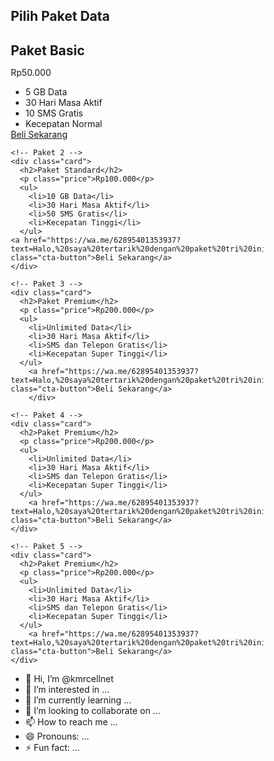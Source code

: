 <!DOCTYPE html>
<html lang="en">
<head>
  <meta charset="UTF-8">
  <meta name="viewport" content="width=device-width, initial-scale=1.0">
  <title>Daftar Harga Paket Data Axis</title>
  <style>
  /* Reset dasar */
* {
  margin: 0;
  padding: 0;
  box-sizing: border-box;
}

body {
  font-family: Arial, sans-serif;
  background-color: #f4f4f4;
  line-height: 1.6;
}

h1 {
  text-align: center;
  margin-top: 20px;
  color: #333;
}

/* Daftar Harga Paket */
.pricing {
  padding: 20px;
  text-align: center;
}

.pricing-cards {
  display: flex;
  justify-content: center;
  gap: 20px;
  margin-top: 20px;
  flex-wrap: wrap;
}

.card {
  background-color: #fff;
  border-radius: 8px;
  padding: 20px;
  box-shadow: 0 4px 8px rgba(0, 0, 0, 0.1);
  width: 300px;
  text-align: center;
  transition: transform 0.3s ease;
}

.card:hover {
  transform: translateY(-10px);
}

.card h2 {
  color: #0057e7;
  margin-bottom: 10px;
  font-size: 24px;
}

.card .price {
  font-size: 32px;
  color: #ff9900;
  margin-bottom: 20px;
}

.card ul {
  list-style-type: none;
  padding: 0;
  margin-bottom: 20px;
}

.card ul li {
  padding: 10px 0;
  border-bottom: 1px solid #ddd;
}

.card ul li:last-child {
  border-bottom: none;
}

.cta-button {
  background-color: #0057e7;
  color: white;
  padding: 10px 20px;
  text-decoration: none;
  border-radius: 4px;
  transition: background-color 0.3s ease;
}

.cta-button:hover {
  background-color: #0041b3;
}

/* Responsif */
@media screen and (max-width: 768px) {
  .pricing-cards {
    flex-direction: column;
    align-items: center;
  }

  .card {
    width: 90%;
  }
}

  </style>
</head>
<body>

<!-- Section Daftar Harga Paket -->
<section class="pricing">
  <h1>Pilih Paket Data</h1>
  
  <div class="pricing-cards">
    <!-- Paket 1 -->
    <div class="card">
      <h2>Paket Basic</h2>
      <p class="price">Rp50.000</p>
      <ul>
        <li>5 GB Data</li>
        <li>30 Hari Masa Aktif</li>
        <li>10 SMS Gratis</li>
        <li>Kecepatan Normal</li>
      </ul>
      <a href="https://wa.me/62895401353937?text=Halo,%20saya%20tertarik%20dengan%20paket%20tri%20ini" class="cta-button">Beli Sekarang</a>
    </div>

    <!-- Paket 2 -->
    <div class="card">
      <h2>Paket Standard</h2>
      <p class="price">Rp100.000</p>
      <ul>
        <li>10 GB Data</li>
        <li>30 Hari Masa Aktif</li>
        <li>50 SMS Gratis</li>
        <li>Kecepatan Tinggi</li>
      </ul>
    <a href="https://wa.me/62895401353937?text=Halo,%20saya%20tertarik%20dengan%20paket%20tri%20ini" class="cta-button">Beli Sekarang</a>
    </div>

    <!-- Paket 3 -->
    <div class="card">
      <h2>Paket Premium</h2>
      <p class="price">Rp200.000</p>
      <ul>
        <li>Unlimited Data</li>
        <li>30 Hari Masa Aktif</li>
        <li>SMS dan Telepon Gratis</li>
        <li>Kecepatan Super Tinggi</li>
      </ul>
        <a href="https://wa.me/62895401353937?text=Halo,%20saya%20tertarik%20dengan%20paket%20tri%20ini" class="cta-button">Beli Sekarang</a>
        </div>
    
    <!-- Paket 4 -->
    <div class="card">
      <h2>Paket Premium</h2>
      <p class="price">Rp200.000</p>
      <ul>
        <li>Unlimited Data</li>
        <li>30 Hari Masa Aktif</li>
        <li>SMS dan Telepon Gratis</li>
        <li>Kecepatan Super Tinggi</li>
      </ul>
        <a href="https://wa.me/62895401353937?text=Halo,%20saya%20tertarik%20dengan%20paket%20tri%20ini" class="cta-button">Beli Sekarang</a>
    </div>

    <!-- Paket 5 -->
    <div class="card">
      <h2>Paket Premium</h2>
      <p class="price">Rp200.000</p>
      <ul>
        <li>Unlimited Data</li>
        <li>30 Hari Masa Aktif</li>
        <li>SMS dan Telepon Gratis</li>
        <li>Kecepatan Super Tinggi</li>
      </ul>
        <a href="https://wa.me/62895401353937?text=Halo,%20saya%20tertarik%20dengan%20paket%20tri%20ini" class="cta-button">Beli Sekarang</a>
    </div>
  </div>
</section>

</body>
</html>

- 👋 Hi, I’m @kmrcellnet
- 👀 I’m interested in ...
- 🌱 I’m currently learning ...
- 💞️ I’m looking to collaborate on ...
- 📫 How to reach me ...
- 😄 Pronouns: ...
- ⚡ Fun fact: ...

<!---
kmrcellnet/kmrcellnet is a ✨ special ✨ repository because its `README.md` (this file) appears on your GitHub profile.
You can click the Preview link to take a look at your changes.
--->
